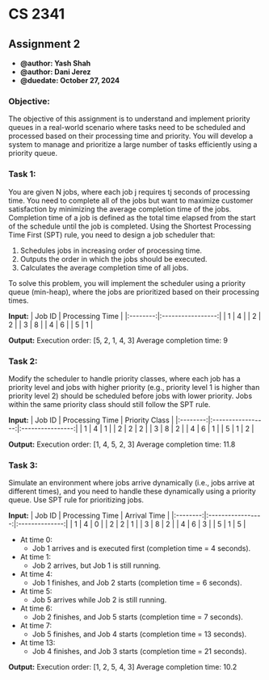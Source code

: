 # **CS 2341** 
## Assignment 2
* **@author: Yash Shah**
* **@author: Dani Jerez**
* **@duedate: October 27, 2024**

### Objective:
The objective of this assignment is to understand and implement priority queues in a real-world scenario where tasks need to be scheduled and processed based on their processing time and priority. You will develop a system to manage and prioritize a large number of tasks efficiently using a priority queue.

### Task 1:
You are given N jobs, where each job j requires tj seconds of processing time. You need to complete all of the jobs but want to maximize customer satisfaction by minimizing the average completion time of the jobs. Completion time of a job is defined as the total time elapsed from the start of the schedule until the job is completed. Using the Shortest Processing Time First (SPT) rule, you need to design a job scheduler 
that: 
1. Schedules jobs in increasing order of processing time.
2. Outputs the order in which the jobs should be executed.
3. Calculates the average completion time of all jobs.

To solve this problem, you will implement the scheduler using a priority queue (min-heap), where the jobs are prioritized based on their processing times.

**Input:** 
|  Job ID  |  Processing Time  |
|:--------:|:-----------------:|
|     1    |         4         |
|     2    |         2         |
|     3    |         8         |
|     4    |         6         |
|     5    |         1         |

**Output:**
Execution order: [5, 2, 1, 4, 3]
Average completion time: 9
 
### Task 2:
Modify the scheduler to handle priority classes, where each job has a priority level and jobs with higher priority (e.g., priority level 1 is higher than priority level 2) should be scheduled before jobs with lower priority. Jobs within the same priority class should still follow the SPT rule.
 
**Input:**
|  Job ID  |  Processing Time  |  Priority Class  |
|:--------:|:-----------------:|:----------------:|
|     1    |         4         |         1        |
|     2    |         2         |         2        |
|     3    |         8         |         2        |
|     4    |         6         |         1        |
|     5    |         1         |         2        |
  
**Output:**
Execution order: [1, 4, 5, 2, 3]
Average completion time: 11.8
 
 
### Task 3:
Simulate an environment where jobs arrive dynamically (i.e., jobs arrive at different times), and you need to handle these dynamically using a priority queue. Use SPT rule for prioritizing jobs.
 
**Input:**
|  Job ID  |  Processing Time  |  Arrival Time  |
|:--------:|:-----------------:|:--------------:|
|     1    |         4         |        0       |
|     2    |         2         |        1       |
|     3    |         8         |        2       |
|     4    |         6         |        3       |
|     5    |         1         |        5       |

- At time 0:
    - Job 1 arrives and is executed first (completion time = 4 seconds).
- At time 1:
    - Job 2 arrives, but Job 1 is still running.
- At time 4:
    - Job 1 finishes, and Job 2 starts (completion time = 6 seconds).
- At time 5:
    - Job 5 arrives while Job 2 is still running.
- At time 6:
    - Job 2 finishes, and Job 5 starts (completion time = 7 seconds).
- At time 7:
    - Job 5 finishes, and Job 4 starts (completion time = 13 seconds).
- At time 13:
    - Job 4 finishes, and Job 3 starts (completion time = 21 seconds).

**Output:**
Execution order: [1, 2, 5, 4, 3]
Average completion time: 10.2
